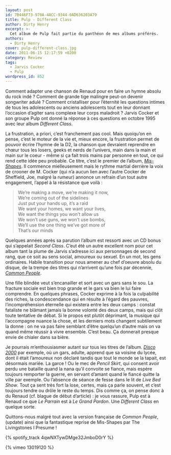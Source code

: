 ```yaml
---
layout: post
id: 7B446F73-970A-4ACC-9344-0AD636203A79
title: Pulp - Different Class
author: Dirty Henry
excerpt: >-
  Cet album de Pulp fait partie du panthéon de mes albums préférés.
authors:
  - Dirty Henry
cover: pulp-different-class.jpg
date: 2011-06-15 12:17:59 +0200
category: Review
tags:
  - Jarvis Cocker
  - Pulp
wordpress_id: 852
---
```


Comment adapter une chanson de Renaud pour en faire un hymne absolu du rock
indé ? Comment de grande tige malingre peut-on devenir songwriter adulé ?
Comment cristalliser pour l’éternité les questions intimes de tous les
adolescents ou anciens adolescents tout en leur donnant l’occasion d’agiter sans
complexe leur corps maladroit ? Jarvis Cocker et son groupe Pulp ont donné la
réponse à ces questions en octobre 1995 avec leur album _Different Class_.

La frustration, a priori, c’est franchement pas cool. Mais quoiqu’on en pense,
c’est le moteur de la vie et, mieux encore, la frustration permet de pouvoir
écrire l’hymne de la D2, la chanson que devraient reprendre en chœur tous les
losers, geeks et nerds de l’univers, main dans la main et main sur le coeur -
même si ça fait trois mains par personne en tout, ce qui rend cette idée peu
probable. Ce titre, c’est le premier de l’album, [_Mis-Shapes_][1]. Il commence
mielleusement mais le rythme martial derrière la voix de crooner de M. Cocker
(qui n’a aucun lien avec l’autre Cocker de Sheffield, Joe, malgré la rumeur)
annonce un refrain d’un tout autre engagement, l’appel à la résistance que
voilà :

> We’re making a move, we’re making it now,  
> We’re coming out of the sidelines  
> Just put your hands up, it’s a raid  
> We want your homes, we want your lives,  
> We want the things you won’t allow us  
> We won’t use guns, we won’t use bombs,  
> We’ll use the one thing we’ve got more of  
> That’s our minds

Quelques années après sa parution l’album est ressorti avec un CD bonus qui
s’appelait _Second Class_. C’eut été un autre excellent nom pour cet album tant
la plume de Jarvis s’adresse ici aux personnages de second rang, que ce soit au
sens social, amoureux ou sexuel. En un mot, les gens ordinaires. Habile
transition pour nous amener au chef d’oeuvre absolu du disque, de la trempe des
titres qui n’arrivent qu’une fois par décennie, [_Common People_][2].

Une fille blindée veut s’encanailler et sort avec un gars sans le sou. La
fracture sociale est bien trop grande et le gars va bien le lui faire
comprendre. En quelques phrases, Cocker exprime à la fois la culpabilité des
riches, la condescendance qui en résulte à l’égard des pauvres,
l’incompréhension éternelle qui existera entre les deux camps : constat
fataliste ne blâmant jamais la bonne volonté des deux camps, mais qui clôt toute
tentative de débat. Si le propos est plutôt déprimant, la musique qui
l’accompagne nuance la chose, et les derniers mots changent subtilement la
donne : on ne va pas faire semblant d’être quelqu’un d’autre mais on va quand
même réussir à vivre ensemble. C’est beau. Ça donnerait presque envie de chialer
dans sa bière.

Je pourrais m’enthousiasmer autant sur tous les titres de l’album. [_Disco
2000_][3] par exemple, où un gars, adulte, apprend que sa voisine du lycée, dont
il était l’amoureux non déclaré tandis que tout le monde se la tapait, est
désormais mariée. La garce ! Ou le mec de _Pencil Skirt_, qui consent avoir
perdu une bataille quand la nana qu’il convoite se fiance, mais espère toujours
remporter la guerre, en servant d’amant quand le fiancé quitte la ville par
exemple. Ou l’absence de séance de fesse dans le lit de _Live Bed Show_. Tout ça
sent très fort la lose, certes, mais ça parle souvent, et c’est toujours tendre
ou drôle le reste du temps. Dis comme ça, on pense donc à du Renaud (cf. blague
de début d’article) : je vous rassure, Pulp est à Renaud ce que _Le Parrain_ est
à _Le Grand Pardon_. Une _Different Class_ en quelque sorte.

Quittons-nous malgré tout avec la version française de _Common People_, (update)
ainsi que la fantastique reprise de Mis-Shapes par The Livingstones I Presume !

{% spotify_track 4qwNXTywDMge32JmboD0rY %}

{% vimeo 13019120 %}

[1]: https://youtu.be/S0DRch3YLh0
[2]: https://youtu.be/yuTMWgOduFM
[3]: https://youtu.be/qJS3xnD7Mus
